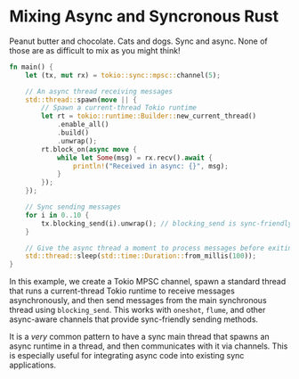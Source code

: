# Mixing Async and Syncronous Rust

Peanut butter and chocolate. Cats and dogs. Sync and async. None of those are as difficult to mix as you might think!

```rust
fn main() {
    let (tx, mut rx) = tokio::sync::mpsc::channel(5);

    // An async thread receiving messages
    std::thread::spawn(move || {
        // Spawn a current-thread Tokio runtime
        let rt = tokio::runtime::Builder::new_current_thread()
            .enable_all()
            .build()
            .unwrap();
        rt.block_on(async move {
            while let Some(msg) = rx.recv().await {
                println!("Received in async: {}", msg);
            }
        });
    });

    // Sync sending messages
    for i in 0..10 {
        tx.blocking_send(i).unwrap(); // blocking_send is sync-friendly
    }

    // Give the async thread a moment to process messages before exiting
    std::thread::sleep(std::time::Duration::from_millis(100));
}
```

In this example, we create a Tokio MPSC channel, spawn a standard thread that runs a current-thread Tokio runtime to receive messages asynchronously, and then send messages from the main synchronous thread using `blocking_send`. This works with `oneshot`, `flume`, and other async-aware channels that provide sync-friendly sending methods.

It is a *very* common pattern to have a sync main thread that spawns an async runtime in a thread, and then communicates with it via channels. This is especially useful for integrating async code into existing sync applications.